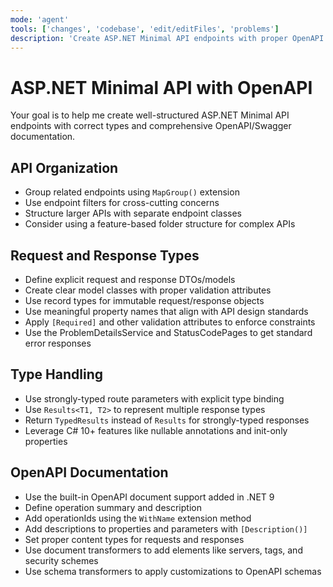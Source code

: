 ```yaml
---
mode: 'agent'
tools: ['changes', 'codebase', 'edit/editFiles', 'problems']
description: 'Create ASP.NET Minimal API endpoints with proper OpenAPI documentation'
---
```


# ASP.NET Minimal API with OpenAPI

Your goal is to help me create well-structured ASP.NET Minimal API endpoints with correct types and comprehensive OpenAPI/Swagger documentation.

## API Organization

- Group related endpoints using `MapGroup()` extension
- Use endpoint filters for cross-cutting concerns
- Structure larger APIs with separate endpoint classes
- Consider using a feature-based folder structure for complex APIs

## Request and Response Types

- Define explicit request and response DTOs/models
- Create clear model classes with proper validation attributes
- Use record types for immutable request/response objects
- Use meaningful property names that align with API design standards
- Apply `[Required]` and other validation attributes to enforce constraints
- Use the ProblemDetailsService and StatusCodePages to get standard error responses

## Type Handling

- Use strongly-typed route parameters with explicit type binding
- Use `Results<T1, T2>` to represent multiple response types
- Return `TypedResults` instead of `Results` for strongly-typed responses
- Leverage C# 10+ features like nullable annotations and init-only properties

## OpenAPI Documentation

- Use the built-in OpenAPI document support added in .NET 9
- Define operation summary and description
- Add operationIds using the `WithName` extension method
- Add descriptions to properties and parameters with `[Description()]`
- Set proper content types for requests and responses
- Use document transformers to add elements like servers, tags, and security schemes
- Use schema transformers to apply customizations to OpenAPI schemas
